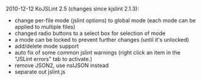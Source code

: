 2010-12-12 KoJSLint 2.5 (changes since kjslint 2.1.3):

- change per-file mode (jslint options) to global mode (each mode can be applied to multiple files)
- changed radio buttons to a select box for selection of mode
- a mode can be locked to prevent further changes (until it's unlocked)
- add/delete mode support
- auto fix of some common jslint warnings (right click an item in the "JSLint errors" tab to activate.)
- remove JSON2, use nsIJSON instead
- separate out jslint.js